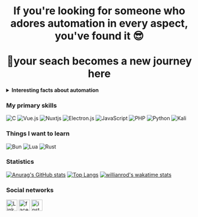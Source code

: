 <div align="center">
  <h1>If you're looking for someone who adores automation in every aspect, you've found it 😎<br/><br/>🚀your seach becomes a new journey here</h1>
</div>

<details>
  <summary><b>Interesting facts about automation</b></summary>
  <hr>
  <h5>🌱Studies indicate that home automation can reduce household energy usage by up to 40%, significantly contributing to a reduction in carbon footprint.</h5>
</details>

### My primary skills
![C](https://img.shields.io/badge/c-%2300599C.svg?style=for-the-badge&logo=c&logoColor=white)
![Vue.js](https://img.shields.io/badge/vuejs-%2335495e.svg?style=for-the-badge&logo=vuedotjs&logoColor=%234FC08D)
![Nuxtjs](https://img.shields.io/badge/Nuxt-002E3B?style=for-the-badge&logo=nuxtdotjs&logoColor=#00DC82)
![Electron.js](https://img.shields.io/badge/Electron-191970?style=for-the-badge&logo=Electron&logoColor=white)
![JavaScript](https://img.shields.io/badge/javascript-%23323330.svg?style=for-the-badge&logo=javascript&logoColor=%23F7DF1E)
![PHP](https://img.shields.io/badge/php-%23777BB4.svg?style=for-the-badge&logo=php&logoColor=white)
![Python](https://img.shields.io/badge/python-3670A0?style=for-the-badge&logo=python&logoColor=ffdd54)
![Kali](https://img.shields.io/badge/Kali-268BEE?style=for-the-badge&logo=kalilinux&logoColor=white)

### Things I want to learn
![Bun](https://img.shields.io/badge/Bun-%23000000.svg?style=for-the-badge&logo=bun&logoColor=white)
![Lua](https://img.shields.io/badge/lua-%232C2D72.svg?style=for-the-badge&logo=lua&logoColor=white)
![Rust](https://img.shields.io/badge/rust-%23000000.svg?style=for-the-badge&logo=rust&logoColor=white)

### Statistics

[![Anurag's GitHub stats](https://github-readme-stats.vercel.app/api?username=PH-Vieira&show_icons=true&theme=ocean_dark&layout=compact)](https://github.com/anuraghazra/github-readme-stats) [![Top Langs](https://github-readme-stats.vercel.app/api/top-langs/?username=PH-Vieira&theme=ocean_dark)](https://github.com/anuraghazra/github-readme-stats) [![willianrod's wakatime stats](https://github-readme-stats.vercel.app/api/wakatime?username=PH_Vieira&theme=ocean_dark)](https://github.com/anuraghazra/github-readme-stats)

### Social networks
[<img src="https://img.shields.io/badge/LinkedIn-0077B5?style=for-the-badge&logo=linkedin&logoColor=white" alt="LinkedIn" height="30">](https://www.linkedin.com/in/pedro-henrique-vieira-2426a31b7/)
[<img src="https://img.shields.io/badge/Facebook-1877F2?style=for-the-badge&logo=facebook&logoColor=white" alt="facebook" height="30">](https://www.facebook.com/profile.php?id=100070832881630)
[<img src= "https://img.shields.io/badge/Instagram-E4405F?style=for-the-badge&logo=instagram&logoColor=white" alt="instagram" height="30">](https://www.instagram.com/dompedro_terceiro/)
